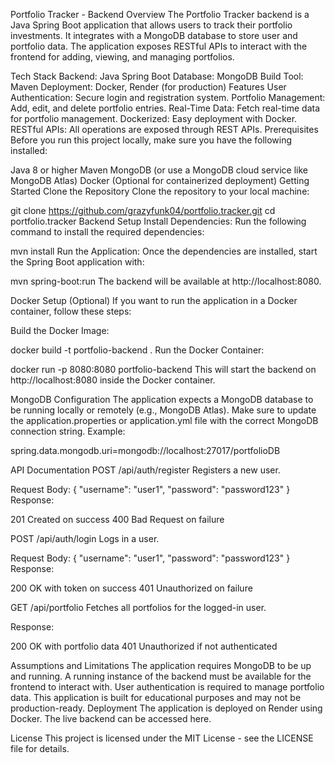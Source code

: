 Portfolio Tracker - Backend
Overview
The Portfolio Tracker backend is a Java Spring Boot application that allows users to track their portfolio investments. It integrates with a MongoDB database to store user and portfolio data. The application exposes RESTful APIs to interact with the frontend for adding, viewing, and managing portfolios.

Tech Stack
Backend: Java Spring Boot
Database: MongoDB
Build Tool: Maven
Deployment: Docker, Render (for production)
Features
User Authentication: Secure login and registration system.
Portfolio Management: Add, edit, and delete portfolio entries.
Real-Time Data: Fetch real-time data for portfolio management.
Dockerized: Easy deployment with Docker.
RESTful APIs: All operations are exposed through REST APIs.
Prerequisites
Before you run this project locally, make sure you have the following installed:

Java 8 or higher
Maven
MongoDB (or use a MongoDB cloud service like MongoDB Atlas)
Docker (Optional for containerized deployment)
Getting Started
Clone the Repository
Clone the repository to your local machine:

git clone https://github.com/grazyfunk04/portfolio.tracker.git
cd portfolio.tracker
Backend Setup
Install Dependencies: Run the following command to install the required dependencies:

mvn install
Run the Application: Once the dependencies are installed, start the Spring Boot application with:

mvn spring-boot:run
The backend will be available at http://localhost:8080.

Docker Setup (Optional)
If you want to run the application in a Docker container, follow these steps:

Build the Docker Image:

docker build -t portfolio-backend .
Run the Docker Container:

docker run -p 8080:8080 portfolio-backend
This will start the backend on http://localhost:8080 inside the Docker container.

MongoDB Configuration
The application expects a MongoDB database to be running locally or remotely (e.g., MongoDB Atlas). Make sure to update the application.properties or application.yml file with the correct MongoDB connection string.
Example:

spring.data.mongodb.uri=mongodb://localhost:27017/portfolioDB

API Documentation
POST /api/auth/register
Registers a new user.

Request Body:
{
  "username": "user1",
  "password": "password123"
}
Response:

201 Created on success
400 Bad Request on failure

POST /api/auth/login
Logs in a user.

Request Body:
{
  "username": "user1",
  "password": "password123"
}
Response:

200 OK with token on success
401 Unauthorized on failure

GET /api/portfolio
Fetches all portfolios for the logged-in user.

Response:

200 OK with portfolio data
401 Unauthorized if not authenticated

Assumptions and Limitations
The application requires MongoDB to be up and running.
A running instance of the backend must be available for the frontend to interact with.
User authentication is required to manage portfolio data.
This application is built for educational purposes and may not be production-ready.
Deployment
The application is deployed on Render using Docker. The live backend can be accessed here.

License
This project is licensed under the MIT License - see the LICENSE file for details.
